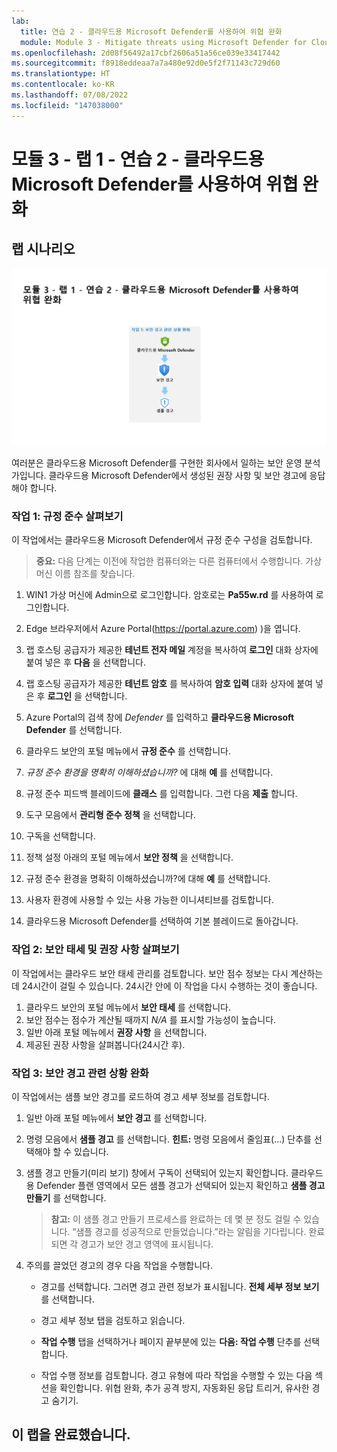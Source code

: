 ```yaml
---
lab:
  title: 연습 2 - 클라우드용 Microsoft Defender를 사용하여 위협 완화
  module: Module 3 - Mitigate threats using Microsoft Defender for Cloud
ms.openlocfilehash: 2d08f56492a17cbf2606a51a56ce039e33417442
ms.sourcegitcommit: f8918eddeaa7a7a480e92d0e5f2f71143c729d60
ms.translationtype: HT
ms.contentlocale: ko-KR
ms.lasthandoff: 07/08/2022
ms.locfileid: "147038000"
---
```

# <a name="module-3---lab-1---exercise-2---mitigate-threats-using-microsoft-defender-for-cloud"></a>모듈 3 - 랩 1 - 연습 2 - 클라우드용 Microsoft Defender를 사용하여 위협 완화

## <a name="lab-scenario"></a>랩 시나리오

![랩 개요입니다.](../Media/SC-200-Lab_Diagrams_Mod3_L1_Ex2.png)

여러분은 클라우드용 Microsoft Defender를 구현한 회사에서 일하는 보안 운영 분석가입니다. 클라우드용 Microsoft Defender에서 생성된 권장 사항 및 보안 경고에 응답해야 합니다.


### <a name="task-1-explore-regulatory-compliance"></a>작업 1: 규정 준수 살펴보기

이 작업에서는 클라우드용 Microsoft Defender에서 규정 준수 구성을 검토합니다. 

>**중요:** 다음 단계는 이전에 작업한 컴퓨터와는 다른 컴퓨터에서 수행합니다. 가상 머신 이름 참조를 찾습니다.

1. WIN1 가상 머신에 Admin으로 로그인합니다. 암호로는 **Pa55w.rd** 를 사용하여 로그인합니다.  

1. Edge 브라우저에서 Azure Portal(https://portal.azure.com) )을 엽니다.

1. 랩 호스팅 공급자가 제공한 **테넌트 전자 메일** 계정을 복사하여 **로그인** 대화 상자에 붙여 넣은 후 **다음** 을 선택합니다.

1. 랩 호스팅 공급자가 제공한 **테넌트 암호** 를 복사하여 **암호 입력** 대화 상자에 붙여 넣은 후 **로그인** 을 선택합니다.

1. Azure Portal의 검색 창에 *Defender* 를 입력하고 **클라우드용 Microsoft Defender** 를 선택합니다.

1. 클라우드 보안의 포털 메뉴에서 **규정 준수** 를 선택합니다.
1. *규정 준수 환경을 명확히 이해하셨습니까?* 에 대해 **예** 를 선택합니다.
1. 규정 준수 피드백 블레이드에 **클래스** 를 입력합니다. 그런 다음 **제출** 합니다.
1. 도구 모음에서 **관리형 준수 정책** 을 선택합니다.
1. 구독을 선택합니다.
1. 정책 설정 아래의 포털 메뉴에서 **보안 정책** 을 선택합니다.
1. 규정 준수 환경을 명확히 이해하셨습니까?에 대해 **예** 를 선택합니다.
1. 사용자 환경에 사용할 수 있는 사용 가능한 이니셔티브를 검토합니다.
1. 클라우드용 Microsoft Defender를 선택하여 기본 블레이드로 돌아갑니다.

### <a name="task-2-explore-security-posture-and-recommendations"></a>작업 2: 보안 태세 및 권장 사항 살펴보기

이 작업에서는 클라우드 보안 태세 관리를 검토합니다.  보안 점수 정보는 다시 계산하는 데 24시간이 걸릴 수 있습니다.  24시간 안에 이 작업을 다시 수행하는 것이 좋습니다.

1. 클라우드 보안의 포털 메뉴에서 **보안 태세** 를 선택합니다.
1. 보안 점수는 점수가 계산될 때까지 *N/A* 를 표시할 가능성이 높습니다.
1. 일반 아래 포털 메뉴에서 **권장 사항** 을 선택합니다.
1. 제공된 권장 사항을 살펴봅니다(24시간 후).




### <a name="task-3-mitigate-security-alerts"></a>작업 3: 보안 경고 관련 상황 완화

이 작업에서는 샘플 보안 경고를 로드하여 경고 세부 정보를 검토합니다.


1. 일반 아래 포털 메뉴에서 **보안 경고** 를 선택합니다.

1. 명령 모음에서 **샘플 경고** 를 선택합니다. **힌트:** 명령 모음에서 줄임표(...) 단추를 선택해야 할 수 있습니다.

1. 샘플 경고 만들기(미리 보기) 창에서 구독이 선택되어 있는지 확인합니다. 클라우드용 Defender 플랜 영역에서 모든 샘플 경고가 선택되어 있는지 확인하고 **샘플 경고 만들기** 를 선택합니다.  

    >**참고:** 이 샘플 경고 만들기 프로세스를 완료하는 데 몇 분 정도 걸릴 수 있습니다. “샘플 경고를 성공적으로 만들었습니다.”라는 알림을 기다립니다. 완료되면 각 경고가 보안 경고 영역에 표시됩니다.

1. 주의를 끌었던 경고의 경우 다음 작업을 수행합니다.

    - 경고를 선택합니다. 그러면 경고 관련 정보가 표시됩니다. **전체 세부 정보 보기** 를 선택합니다.

    - 경고 세부 정보 탭을 검토하고 읽습니다.

    - **작업 수행** 탭을 선택하거나 페이지 끝부분에 있는 **다음: 작업 수행** 단추를 선택합니다.

    - 작업 수행 정보를 검토합니다. 경고 유형에 따라 작업을 수행할 수 있는 다음 섹션을 확인합니다. 위협 완화, 추가 공격 방지, 자동화된 응답 트리거, 유사한 경고 숨기기.

## <a name="you-have-completed-the-lab"></a>이 랩을 완료했습니다.
